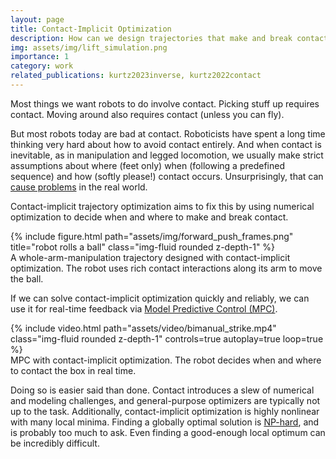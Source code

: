 ```yaml
---
layout: page
title: Contact-Implicit Optimization
description: How can we design trajectories that make and break contact? 
img: assets/img/lift_simulation.png
importance: 1
category: work
related_publications: kurtz2023inverse, kurtz2022contact
---
```


Most things we want robots to do involve contact. Picking stuff up requires
contact. Moving around also requires contact (unless you can fly). 

But most robots today are bad at contact. Roboticists have spent a long time
thinking very hard about how to avoid contact entirely. And when contact is 
inevitable, as in manipulation and legged locomotion, we usually make strict assumptions
about where (feet only) when (following a predefined sequence) and how (softly
please!) contact occurs. Unsurprisingly, that can [cause problems](https://youtu.be/g0TaYhjpOfo) 
in the real world.

Contact-implicit trajectory optimization aims to fix this by using numerical
optimization to decide when and where to make and break contact. 

<div class="row">
    <div class="col-sm mt-3 mt-md-0">
        {% include figure.html path="assets/img/forward_push_frames.png" title="robot rolls a ball" class="img-fluid rounded z-depth-1" %}
    </div>
</div>
<div class="caption">
    A whole-arm-manipulation trajectory designed with contact-implicit
    optimization. The robot uses rich contact interactions along its arm to move the ball. 
</div>

If we can solve contact-implicit optimization quickly and reliably, we can use it for
real-time feedback via [Model Predictive
Control (MPC)](https://en.wikipedia.org/wiki/Model_predictive_control).

<div class="row">
    <div class="col-sm mt-3 mt-md-0">
        {% include video.html path="assets/video/bimanual_strike.mp4" class="img-fluid rounded z-depth-1" controls=true autoplay=true loop=true %}
    </div>
</div>
<div class="caption">
    MPC with contact-implicit optimization. The robot decides when and
    where to contact the box in real time.
</div>

Doing so is easier said than done. Contact introduces a slew of numerical and
modeling challenges, and general-purpose optimizers are typically not up to the
task. Additionally, contact-implicit optimization is highly nonlinear with many
local minima. Finding a globally optimal solution is 
[NP-hard](https://en.wikipedia.org/wiki/NP-hardness),
and is probably too much to ask. Even finding a good-enough local optimum 
can be incredibly difficult.

